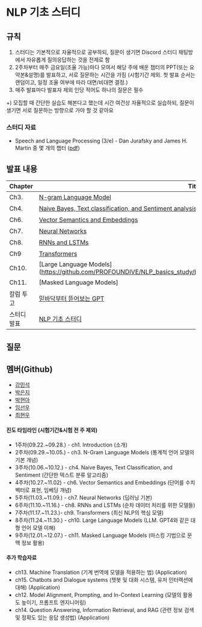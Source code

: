 # NLP 기초 스터디

## 규칙
1. 스터디는 기본적으로 자율적으로 공부하되, 질문이 생기면 Discord 스터디 채팅방에서 자유롭게 질의응답하는 것을 전제로 함
2. 2주차부터 매주 금요일(조율 가능)마다 모여서 해당 주에 배운 챕터의 PPT(또는 요약본&설명)를 발표하고, 서로 질문하는 시간을 가짐
 (시험기간 제외. 첫 발표 순서는 랜덤이고, 일정 조율 여부에 따라 대면/비대면 결정.)
3. 매주 발표마다 발표자 제외 인당 적어도 하나의 질문은 필수

+) 모집할 때 간단한 실습도 해본다고 했는데 시간 여건상 자율적으로 실습하되, 질문이 생기면 서로 질문하는 방향으로 가야 할 것 같아요

### 스터디 자료
- Speech and Language Processing (3/e) - Dan Jurafsky and James H. Martin 중 몇 개의 챕터
  ([pdf](https://web.stanford.edu/~jurafsky/slp3/))

## 발표 내용
| Chapter  | Title(Link)                                              | Presenter |
|------|----------------------------------------------------------|-----------|
| Ch3. | [N-gram Language Model](https://github.com/PROFOUNDIVE/NLP_basics_study/blob/main/docs/Ch3.%20N-gram%20Language%20Model.md) | 강민석    |
| Ch4. | [Naive Bayes, Text classification, and Sentiment analysis](https://github.com/PROFOUNDIVE/NLP_basics_study/blob/main/docs/Ch4.%20Naive%20Bayes%2C%20text%20classification%2C%20and%20sentiment.md) | 최현우    |
| Ch6. | [Vector Semantics and Embeddings](https://github.com/PROFOUNDIVE/NLP_basics_study/blob/main/docs/Ch6.%20Vector%20Semantics%20and%20Embeddings.pptx) | 박현아 |
| Ch7. | [Neural Networks](https://github.com/PROFOUNDIVE/NLP_basics_study/blob/main/docs/Ch7.%20Neural%20Networks.pdf) | 박은지 |
| Ch8. | [RNNs and LSTMs](https://github.com/PROFOUNDIVE/NLP_basics_study/blob/main/docs/Ch8.%20RNNs%20and%20LSTMs.pptx) | 임선우 |
| Ch9 | [Transformers](https://github.com/PROFOUNDIVE/NLP_basics_study/blob/main/docs/Ch9.The_Transformer.pptx) | 박현아 |
| Ch10. | [Large Language Models] (https://github.com/PROFOUNDIVE/NLP_basics_study/blob/main/docs/Ch10.Large%20Language%20Models.pptx) | 임선우 |
| Ch11. | [Masked Language Models] | 강민석 |
| 칼럼 투고 | [믿바닥부터 뜯어보는 GPT](https://aidpnu.notion.site/13af0e0d194f80fd9beec00557c45a44?v=dc6dc33e35cb4b75908317827a6f72ae&p=404849a02a3c4c5fbef197b7c3b434b8&pm=c) | 박은지 |
| 스터디 발표 |  [NLP 기초 스터디](https://github.com/PROFOUNDIVE/NLP_basics_study/blob/main/docs/NLP%20%EA%B8%B0%EC%B4%88%20%EC%8A%A4%ED%84%B0%EB%94%94.pptx) | 최현우 |

## 질문


## 멤버(Github)
- [강민석](https://github.com/myeolinmalchi)
- [박은지](https://github.com/drms-creator)
- [박현아](https://github.com/nandarina)
- [임선우](https://github.com/SeonWoo05)
- [최현우](https://github.com/PROFOUNDIVE)

#### 진도 타임라인 (시험기간&시험 전 주 제외)
 - 1주차(09.22.~09.28.) - ch1. Introduction (소개)
 - 2주차(09.29.~10.05.) - ch3. N-Gram Language Models (통계적 언어 모델의 기본 개념)
 - 3주차(10.06.~10.12.) - ch4. Naive Bayes, Text Classification, and Sentiment (간단한 텍스트 분류 알고리즘)
 - 4주차(10.27.~11.02) - ch6. Vector Semantics and Embeddings (단어를 수치 벡터로 표현, 임베딩 개념)
 - 5주차(11.03.~11.09.) - ch7. Neural Networks (딥러닝 기본)
 - 6주차(11.10.~11.16.) - ch8. RNNs and LSTMs (순차 데이터 처리를 위한 모델들)
 - 7주차(11.17.~11.23.)- ch9. Transformers (최신 NLP의 핵심 모델)
 - 8주차(11.24.~11.30.) - ch10. Large Language Models (LLM. GPT4와 같은 대형 언어 모델 이해)
 - 9주차(12.01.~12.07.) - ch11. Masked Language Models (마스킹 기법으로 문맥 정보 활용)

#### 추가 학습자료
- ch13. Machine Translation (기계 번역에 모델을 적용하는 법) (Application)
- ch15. Chatbots and Dialogue systems (챗봇 및 대화 시스템, 유저 인터랙션에 대해) (Application)
- ch12. Model Alignment, Prompting, and In-Context Learning (모델의 활용도 높이기, 프롬프트 엔지니어링)
- ch14. Question Answering, Information Retrieval, and RAG (관련 정보 검색 및 정확도 있는 응답 생성법) (Application)
